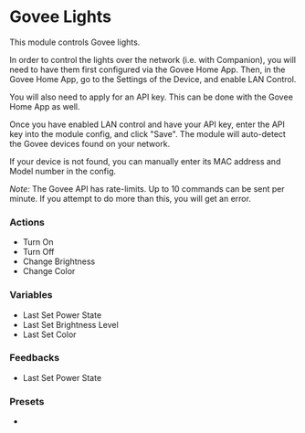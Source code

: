 # Govee Lights

This module controls Govee lights.

In order to control the lights over the network (i.e. with Companion), you will need to have them first configured via the Govee Home App. Then, in the Govee Home App, go to the Settings of the Device, and enable LAN Control.

You will also need to apply for an API key. This can be done with the Govee Home App as well.

Once you have enabled LAN control and have your API key, enter the API key into the module config, and click "Save". The module will auto-detect the Govee devices found on your network.

If your device is not found, you can manually enter its MAC address and Model number in the config.

*Note:* The Govee API has rate-limits. Up to 10 commands can be sent per minute. If you attempt to do more than this, you will get an error.

### Actions

* Turn On
* Turn Off
* Change Brightness
* Change Color

### Variables

* Last Set Power State
* Last Set Brightness Level
* Last Set Color

### Feedbacks

* Last Set Power State

### Presets

* 